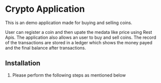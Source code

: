 # Crypto Application

This is an demo application made for buying and selling coins.

User can register a coin and then upate the medata like price using Rest Apis.
The application also allows an user to buy and sell coins.
The record of the transactions are stored in a ledger which shows the money payed and the final balance after transactions.


## Installation

1. Please perform the following steps as mentioned below


